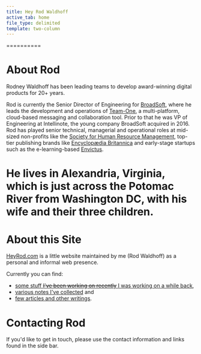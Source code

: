```yaml
---
title: Hey Rod Waldhoff
active_tab: home
file_type: delimited
template: two-column
---
```


==========

# About Rod

Rodney Waldhoff has been leading teams to develop award-winning digital products for 20+ years.

Rod is currently the Senior Director of Engineering for [BroadSoft](https://www.broadsoft.com/), where he leads the development and operations of [Team-One](https://www.team-one.com/), a multi-platform, cloud-based messaging and collaboration tool.  Prior to that he was VP of Engineering at Intellinote, the young company BroadSoft acquired in 2016.  Rod has played senior technical, managerial and operational roles at mid-sized non-profits like the [Society for Human Resource Management](https://www.shrm.org/), top-tier publishing brands like [Encyclop&aelig;dia Britannica](https://www.britannica.com/) and early-stage startups such as the e-learning-based [Envictus](https://www.linkedin.com/company/envictus).

He lives in Alexandria, Virginia, which is just across the Potomac River from Washington DC, with his wife and their three children.
==========

# About this Site

[HeyRod.com](http://heyrod.com) is a little website maintained by me (Rod Waldhoff) as a personal and informal web presence.

Currently you can find:

 * [some stuff <strike>I've been working on recently</strike> I was working on a while back](/projects),
 * [various notes I've collected](/snippets) and
 * [few articles and other writings](/articles).


 # Contacting Rod

 If you'd like to get in touch, please use the contact information and links found in the side bar.
